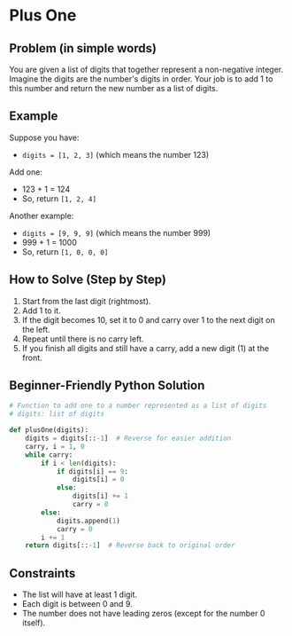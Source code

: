 # Plus One

## Problem (in simple words)
You are given a list of digits that together represent a non-negative integer. Imagine the digits are the number's digits in order. Your job is to add 1 to this number and return the new number as a list of digits.

## Example
Suppose you have:
- `digits = [1, 2, 3]` (which means the number 123)

Add one:
- 123 + 1 = 124
- So, return `[1, 2, 4]`

Another example:
- `digits = [9, 9, 9]` (which means the number 999)
- 999 + 1 = 1000
- So, return `[1, 0, 0, 0]`

## How to Solve (Step by Step)
1. Start from the last digit (rightmost).
2. Add 1 to it.
3. If the digit becomes 10, set it to 0 and carry over 1 to the next digit on the left.
4. Repeat until there is no carry left.
5. If you finish all digits and still have a carry, add a new digit (1) at the front.

## Beginner-Friendly Python Solution
```python
# Function to add one to a number represented as a list of digits
# digits: list of digits

def plusOne(digits):
    digits = digits[::-1]  # Reverse for easier addition
    carry, i = 1, 0
    while carry:
        if i < len(digits):
            if digits[i] == 9:
                digits[i] = 0
            else:
                digits[i] += 1
                carry = 0
        else:
            digits.append(1)
            carry = 0
        i += 1
    return digits[::-1]  # Reverse back to original order
```

## Constraints
- The list will have at least 1 digit.
- Each digit is between 0 and 9.
- The number does not have leading zeros (except for the number 0 itself). 